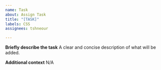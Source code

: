 ```yaml
---
name: Task
about: Assign Task
title: "[TASK]"
labels: CSS
assignees: tshneour

---
```


**Briefly describe the task**
A clear and concise description of what will be added.

**Additional context**
N/A
